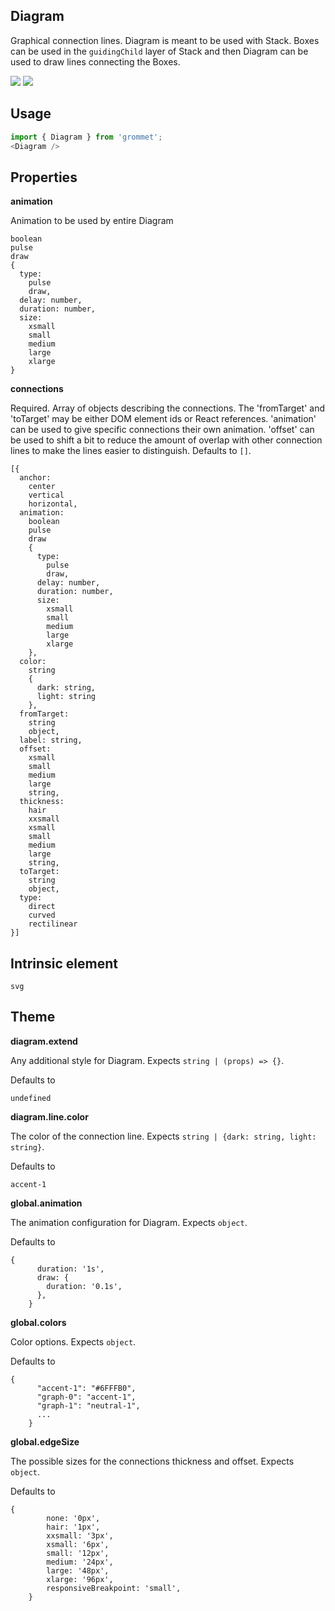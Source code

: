 ## Diagram
Graphical connection lines. Diagram is meant to be used with Stack.
      Boxes can be used in the `guidingChild` layer of Stack and then
      Diagram can be used to draw lines connecting the Boxes.

[![](https://cdn-images-1.medium.com/fit/c/120/120/1*TD1P0HtIH9zF0UEH28zYtw.png)](https://storybook.grommet.io/?selectedKind=Visualizations-Diagram&full=0&stories=1&panelRight=0) [![](https://codesandbox.io/static/img/play-codesandbox.svg)](https://codesandbox.io/s/github/grommet/grommet-sandbox?initialpath=/diagram&module=%2Fsrc%2FDiagram.js)
## Usage

```javascript
import { Diagram } from 'grommet';
<Diagram />
```

## Properties

**animation**

Animation to be used by entire Diagram

```
boolean
pulse
draw
{
  type: 
    pulse
    draw,
  delay: number,
  duration: number,
  size: 
    xsmall
    small
    medium
    large
    xlarge
}
```

**connections**

Required. Array of objects describing the connections.
      The 'fromTarget' and 'toTarget' may be either DOM element ids or
      React references.
      'animation' can be used to give specific connections their own animation.
      'offset' can be used to shift a bit to reduce the amount of overlap
      with other connection lines to make the lines easier to distinguish. Defaults to `[]`.

```
[{
  anchor: 
    center
    vertical
    horizontal,
  animation: 
    boolean
    pulse
    draw
    {
      type: 
        pulse
        draw,
      delay: number,
      duration: number,
      size: 
        xsmall
        small
        medium
        large
        xlarge
    },
  color: 
    string
    {
      dark: string,
      light: string
    },
  fromTarget: 
    string
    object,
  label: string,
  offset: 
    xsmall
    small
    medium
    large
    string,
  thickness: 
    hair
    xxsmall
    xsmall
    small
    medium
    large
    string,
  toTarget: 
    string
    object,
  type: 
    direct
    curved
    rectilinear
}]
```
  
## Intrinsic element

```
svg
```
## Theme
  
**diagram.extend**

Any additional style for Diagram. Expects `string | (props) => {}`.

Defaults to

```
undefined
```

**diagram.line.color**

The color of the connection line. Expects `string | {dark: string, light: string}`.

Defaults to

```
accent-1
```

**global.animation**

The animation configuration for Diagram. Expects `object`.

Defaults to

```
{
      duration: '1s',
      draw: {
        duration: '0.1s',
      },
    }
```

**global.colors**

Color options. Expects `object`.

Defaults to

```
{
      "accent-1": "#6FFFB0",
      "graph-0": "accent-1",
      "graph-1": "neutral-1",
      ...
    }
```

**global.edgeSize**

The possible sizes for the connections thickness and offset. Expects `object`.

Defaults to

```
{
        none: '0px',
        hair: '1px',
        xxsmall: '3px',
        xsmall: '6px',
        small: '12px',
        medium: '24px',
        large: '48px',
        xlarge: '96px',
        responsiveBreakpoint: 'small',
    }
```
